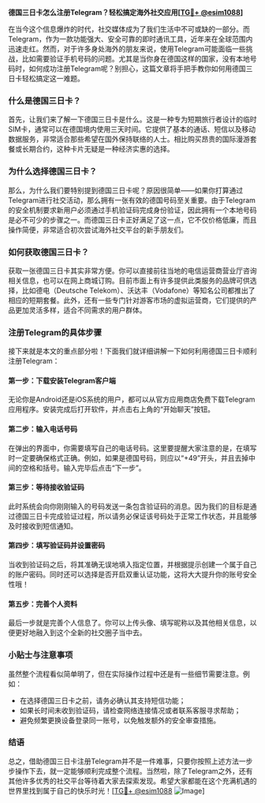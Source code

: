 **德国三日卡怎么注册Telegram？轻松搞定海外社交应用[[TG💪+ @esim1088](https://t.me/s/esim1088)]**

在当今这个信息爆炸的时代，社交媒体成为了我们生活中不可或缺的一部分。而Telegram，作为一款功能强大、安全可靠的即时通讯工具，近年来在全球范围内迅速走红。然而，对于许多身处海外的朋友来说，使用Telegram可能面临一些挑战，比如需要验证手机号码的问题。尤其是当你身在德国这样的国家，没有本地号码时，如何成功注册Telegram呢？别担心，这篇文章将手把手教你如何用德国三日卡轻松搞定这一难题。

### 什么是德国三日卡？

首先，让我们来了解一下德国三日卡是什么。这是一种专为短期旅行者设计的临时SIM卡，通常可以在德国境内使用三天时间。它提供了基本的通话、短信以及移动数据服务，非常适合那些希望在国外保持联络的人士。相比购买昂贵的国际漫游套餐或长期合约，这种卡片无疑是一种经济实惠的选择。

### 为什么选择德国三日卡？

那么，为什么我们要特别提到德国三日卡呢？原因很简单——如果你打算通过Telegram进行社交活动，那么拥有一张有效的德国号码至关重要。由于Telegram的安全机制要求新用户必须通过手机验证码完成身份验证，因此拥有一个本地号码是必不可少的步骤之一。而德国三日卡正好满足了这一点，它不仅价格低廉，而且操作简便，非常适合初次尝试海外社交平台的新手朋友们。

### 如何获取德国三日卡？

获取一张德国三日卡其实非常方便。你可以直接前往当地的电信运营商营业厅咨询相关信息，也可以在网上商城订购。目前市面上有许多提供此类服务的品牌可供选择，比如德电（Deutsche Telekom）、沃达丰（Vodafone）等知名公司都推出了相应的短期套餐。此外，还有一些专门针对游客市场的虚拟运营商，它们提供的产品更加灵活多样，适合不同需求的用户群体。

### 注册Telegram的具体步骤

接下来就是本文的重点部分啦！下面我们就详细讲解一下如何利用德国三日卡顺利注册Telegram：

#### 第一步：下载安装Telegram客户端
无论你是Android还是iOS系统的用户，都可以从官方应用商店免费下载Telegram应用程序。安装完成后打开软件，并点击右上角的“开始聊天”按钮。

#### 第二步：输入电话号码
在弹出的界面中，你需要填写自己的电话号码。这里要提醒大家注意的是，在填写时一定要确保格式正确。例如，如果是德国号码，则应以“+49”开头，并且去掉中间的空格和括号。输入完毕后点击“下一步”。

#### 第三步：等待接收验证码
此时系统会向你刚刚输入的号码发送一条包含验证码的消息。因为我们的目标是通过德国三日卡完成验证过程，所以请务必保证该号码处于正常工作状态，并且能够及时接收到短信通知。

#### 第四步：填写验证码并设置密码
当收到验证码之后，将其准确无误地填入指定位置，并根据提示创建一个属于自己的账户密码。同时还可以选择是否开启双重认证功能，这将大大提升你的账号安全性哦！

#### 第五步：完善个人资料
最后一步就是完善个人信息了。你可以上传头像、填写昵称以及其他相关信息，以便更好地融入到这个全新的社交圈子当中去。

### 小贴士与注意事项

虽然整个流程看似简单明了，但在实际操作过程中还是有一些细节需要注意。例如：
- 在选择德国三日卡之前，请务必确认其支持短信功能；
- 如果长时间未收到验证码，请检查网络连接情况或者联系客服寻求帮助；
- 避免频繁更换设备登录同一账号，以免触发额外的安全审查措施。

### 结语

总之，借助德国三日卡注册Telegram并不是一件难事，只要你按照上述方法一步步操作下去，就一定能够顺利完成整个流程。当然啦，除了Telegram之外，还有其他许多优秀的社交平台等待着大家去探索发现。希望大家都能在这个充满机遇的世界里找到属于自己的快乐时光！[[TG💪+ @esim1088](https://t.me/s/esim1088) ![Image](https://i.postimg.cc/4NQfJmqS/Snipaste-2025-05-13-00-14-12.png)]